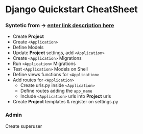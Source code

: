 # Django Quickstart CheatSheet

 ### Syntetic from -> [enter link description here](https://github.com/lucrae/django-cheat-sheet)
 - Create **Project**
 - Create `<Application>`
 - Define Models
 - Update **Project** settings, add `<Application>`
 - Create `<Application>` Migrations
 - Run `<Application>` Migrations
 - Test `<Application>` Models on Shell
 - Define views functions for `<Application>`
 - Add routes for `<Application>`
	 - Create urls.py inside `<Application>`
	 - Define routes adding the `app_name`
	 - Include `<Application>` urls into **Project** urls
 - Create **Project** templates & register on settings.py
 
 ### Admin
 Create superuser

<!--stackedit_data:
eyJoaXN0b3J5IjpbLTIwODQ5Nzc2OTEsLTE4NDA3NzQ2NzEsMT
EyNzY1Mjc1NSwtMTAxNzg1MTkxNywtMzMyMDczNTg0LDg5ODk3
NDU4MSwtMjEzMTg3Njk2Ml19
-->